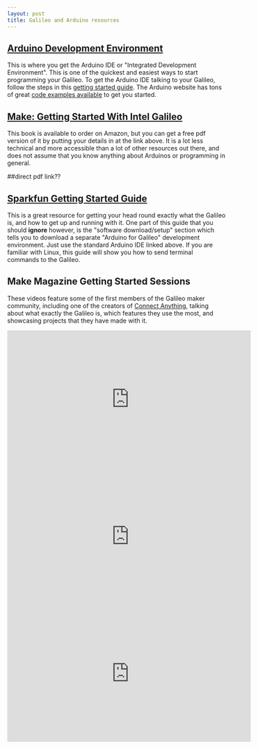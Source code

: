 ```yaml
---
layout: post
title: Galileo and Arduino resources
---
```


## <a href="http://www.arduino.cc/en/Main/Software">Arduino Development Environment</a>

This is where you get the Arduino IDE or "Integrated Development Environment". This is one of the quickest and easiest ways to start programming your Galileo. To get the Arduino IDE talking to your Galileo, follow the steps in this <a href = "http://www.arduino.cc/en/Guide/IntelGalileoGen2">getting started guide</a>. The Arduino website has tons of great <a href = "http://www.arduino.cc/en/Tutorial/HomePage">code examples available</a> to get you started. 


## <a href = "http://makezine.com/books/getting-started-with-intel-galileo/"> Make: Getting Started With Intel Galileo</a>

This book is available to order on Amazon, but you can get a free pdf version of it by putting your details in at the link above. It is a lot less technical and more accessible than a lot of other resources out there, and does not assume that you know anything about Arduinos or programming in general.

##direct pdf link??


## <a href="https://learn.sparkfun.com/tutorials/galileo-getting-started-guide">Sparkfun Getting Started Guide</a>

This is a great resource for getting your head round exactly what the Galileo is, and how to get up and running with it. One part of this guide that you should **ignore** however, is the "software download/setup" section which tells you to download a separate "Arduino for Galileo" development environment. Just use the standard Arduino IDE linked above. If you are familiar with Linux, this guide will show you how to send terminal commands to the Galileo.


## Make Magazine Getting Started Sessions

These videos feature some of the first members of the Galileo maker community, including one of the creators of <a href = "https://github.com/IntelOpenDesign/ConnectAnyThing">Connect Anything</a>, talking about what exactly the Galileo is, which features they use the most, and showcasing projects that they have made with it. 

<iframe width="560" height="315" src="https://www.youtube.com/embed/8DUb6XM9U3c" frameborder="0" allowfullscreen></iframe>


<iframe width="560" height="315" src="https://www.youtube.com/embed/zrnZSaYkcCA" frameborder="0" allowfullscreen></iframe>

<iframe width="560" height="315" src="https://www.youtube.com/embed/pGhGjnh42a4" frameborder="0" allowfullscreen></iframe>
